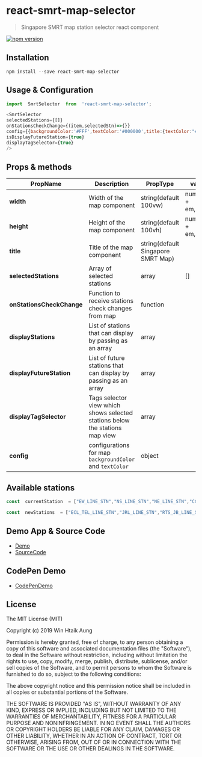 
# react-smrt-map-selector
> Singapore SMRT map station selector react component



[![npm version](https://badge.fury.io/js/react-smrt-map-selector.svg)](https://badge.fury.io/js/react-smrt-map-selector)



## Installation
```
npm install --save react-smrt-map-selector
```


## Usage & Configuration
````javascript
import  SmrtSelector  from  'react-smrt-map-selector';

<SmrtSelector
selectedStations={[]}
onStationsCheckChange={(item,selectedStn)=>{}}
config={{backgroundColor:'#FFF',textColor:'#000000',title:{textColor:"#000000"}}}
isDisplayFutureStation={true}
displayTagSelector={true}
/>
````

## Props & methods
| PropName | Description|PropType | value | required
|--|--|--|--|--|
|**width** | Width of the map component  |	string(default 100vw)	| number + em,px,%,	|false
|**height** | Height of the map component  |	string(default 100vh)	| number + em,px,%,	|false
|**title** | Title of the map component  |	string(default Singapore SMRT Map)	| 	|false
|**selectedStations** | Array of selected stations  |	array	| []	|false
|**onStationsCheckChange** | Function to receive stations check changes from map  |	function| |True
|**displayStations** | List of  stations that can display by passing as an array |	array| |True
|**displayFutureStation** | List of future stations that can display by passing as an array |	array| |true
|**displayTagSelector** | Tags selector view which shows selected stations below the stations map view|	array| |false
|**config** | configurations for map ```backgroundColor``` and ```textColor```|	object| |false

## Available stations
 ```javascript
 const  currentStation  = ["EW_LINE_STN","NS_LINE_STN","NE_LINE_STN","CC_LINE_STN","DTL_LINE_STN","BP_LRT_LINE_STN","NS_SK_LRT_LINE_STN","NS_PG_LRT_LINE_STN"]

const  newStations  = ["ECL_TEL_LINE_STN","JRL_LINE_STN","RTS_JB_LINE_STN","CC_LINE_NEW_STN","DTL_LINE_NEW_STN","NE_LINE_NEW_STN"]
 ```
 
## Demo App & Source Code

* [Demo](https://winhtaikaung.github.io/react-smrt-selector/)
* [SourceCode](https://github.com/winhtaikaung/react-smrt-selector)

## CodePen Demo

* [CodePenDemo](https://codesandbox.io/s/1v9276l7k4)


## License
 
The MIT License (MIT)

Copyright (c) 2019 Win Htaik Aung

Permission is hereby granted, free of charge, to any person obtaining a copy of this software and associated documentation files (the "Software"), to deal in the Software without restriction, including without limitation the rights to use, copy, modify, merge, publish, distribute, sublicense, and/or sell copies of the Software, and to permit persons to whom the Software is furnished to do so, subject to the following conditions:

The above copyright notice and this permission notice shall be included in all copies or substantial portions of the Software.

THE SOFTWARE IS PROVIDED "AS IS", WITHOUT WARRANTY OF ANY KIND, EXPRESS OR IMPLIED, INCLUDING BUT NOT LIMITED TO THE WARRANTIES OF MERCHANTABILITY, FITNESS FOR A PARTICULAR PURPOSE AND NONINFRINGEMENT. IN NO EVENT SHALL THE AUTHORS OR COPYRIGHT HOLDERS BE LIABLE FOR ANY CLAIM, DAMAGES OR OTHER LIABILITY, WHETHER IN AN ACTION OF CONTRACT, TORT OR OTHERWISE, ARISING FROM, OUT OF OR IN CONNECTION WITH THE SOFTWARE OR THE USE OR OTHER DEALINGS IN THE SOFTWARE.
